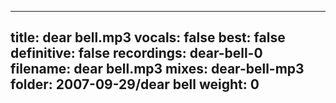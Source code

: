 
---
title: dear bell.mp3
vocals: false
best: false
definitive: false
recordings: dear-bell-0
filename: dear bell.mp3
mixes: dear-bell-mp3
folder: 2007-09-29/dear bell
weight: 0
---
